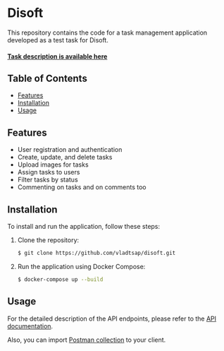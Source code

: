# Disoft

This repository contains the code for a task management application developed as a test task for Disoft.

#### [Task description is available here](misc/Task_Description.pdf)

## Table of Contents

- [Features](#features)
- [Installation](#installation)
- [Usage](#usage)


## Features

- User registration and authentication
- Create, update, and delete tasks
- Upload images for tasks
- Assign tasks to users
- Filter tasks by status
- Commenting on tasks and on comments too


## Installation

To install and run the application, follow these steps:

1. Clone the repository:

   ```bash
   $ git clone https://github.com/vladtsap/disoft.git
   ```
   
2. Run the application using Docker Compose:

   ```bash
   $ docker-compose up --build
   ```


## Usage

For the detailed description of the API endpoints, please refer to the [API documentation](https://www.postman.com/vladtsap/workspace/worldwide-workspace/documentation/5723895-0c8c0657-40d6-4274-94a9-06998254dfa4).

Also, you can import [Postman collection](misc/Disoft_Test_Task.postman_collection.json) to your client.